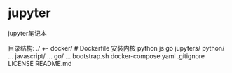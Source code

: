 # jupyter

jupyter笔记本

目录结构: 
./
  +- docker/ # 
    Dockerfile  安装内核 python js go
  jupyters/
    python/
      ...
    javascript/
      ...
    go/
      ...
  bootstrap.sh
  docker-compose.yaml
  .gitignore
  LICENSE
  README.md